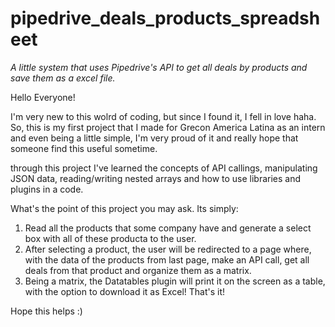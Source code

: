 # pipedrive_deals_products_spreadsheet
*A little system that uses Pipedrive's API to get all deals by products and save them as a excel file.*

Hello Everyone!
 
I'm very new to this wolrd of coding, but since I found it, I fell in love haha.
So, this is my first project that I made for Grecon America Latina as an intern and even being a little simple, I'm very proud of it and really hope that someone find this useful sometime.

through this project I've learned the concepts of API callings, manipulating JSON data, reading/writing nested arrays and how to use libraries and plugins in a code.
  
What's the point of this project you may ask. Its simply:
  
1. Read all the products that some company have and generate a select box with all of these producta to the user.
2. After selecting a product, the user will be redirected to a page where, with the data of the products from last page, make an API call, get all deals from that product and organize them as a matrix.
3. Being a matrix, the Datatables plugin will print it on the screen as a table, with the option to download it as Excel! That's it!


Hope this helps :)
